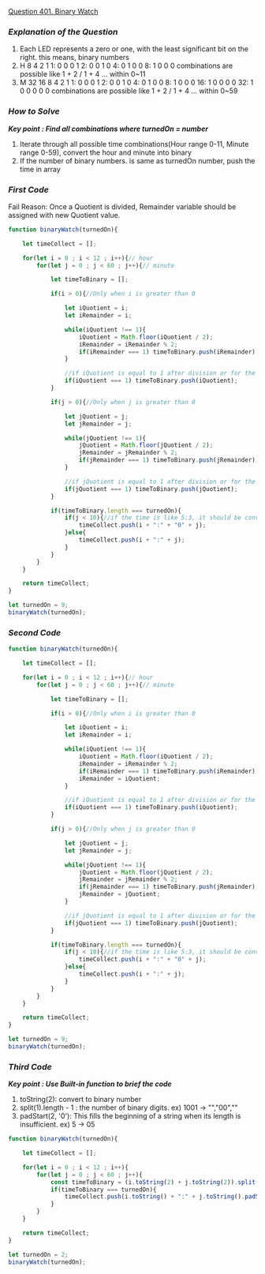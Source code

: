 [Question 401. Binary Watch](https://leetcode.com/problems/binary-watch/description/)
### _Explanation of the Question_

1.  Each LED represents a zero or one, with the least significant bit on the right.
		this means, binary numbers
2. H 8 4 2 1
		1:  0 0 0 1
		2:  0 0 1 0
		4:  0 1 0 0
		8:  1 0 0 0
		combinations are possible like 1 + 2 / 1 + 4 ... within 0~11
3. M 32 16 8 4 2 1
		1:  0 0 0 1
		2:  0 0 1 0
		4:  0 1 0 0
		8:  1 0 0 0
		16: 1 0 0 0 0
		32: 1 0 0 0 0 0
		combinations are possible like 1 + 2 / 1 + 4 ... within 0~59

### _How to Solve_

**_Key point : Find all combinations where turnedOn = number_**
1. Iterate through all possible time combinations(Hour range 0-11, Minute range 0-59), convert the hour and minute into binary
2. If the number of binary numbers. is same as turnedOn number, push the time in array

### _First Code_

Fail Reason: Once a Quotient is divided, Remainder variable should be assigned with new Quotient value.
```javascript
function binaryWatch(turnedOn){

    let timeCollect = [];

    for(let i = 0 ; i < 12 ; i++){// hour
        for(let j = 0 ; j < 60 ; j++){// minute

            let timeToBinary = [];

            if(i > 0){//Only when i is greater than 0

                let iQuotient = i;
                let iRemainder = i;

                while(iQuotient !== 1){
                    iQuotient = Math.floor(iQuotient / 2);
                    iRemainder = iRemainder % 2;   
                    if(iRemainder === 1) timeToBinary.push(iRemainder);
                }

                //if iQuotient is equal to 1 after division or for the first time
                if(iQuotient === 1) timeToBinary.push(iQuotient);
            }

            if(j > 0){//Only when j is greater than 0

                let jQuotient = j;
                let jRemainder = j;

                while(jQuotient !== 1){
                    jQuotient = Math.floor(jQuotient / 2);
                    jRemainder = jRemainder % 2;   
                    if(jRemainder === 1) timeToBinary.push(jRemainder);
                }

                //if jQuotient is equal to 1 after division or for the first time
                if(jQuotient === 1) timeToBinary.push(jQuotient);
            }

            if(timeToBinary.length === turnedOn){
                if(j < 10){//if the time is like 5:3, it should be converted to 5:03
                    timeCollect.push(i + ":" + "0" + j);
                }else{
                    timeCollect.push(i + ":" + j);
                }
            }
        }
    }

    return timeCollect;
}

let turnedOn = 9;
binaryWatch(turnedOn);
```

### _Second Code_

```javascript
function binaryWatch(turnedOn){

    let timeCollect = [];

    for(let i = 0 ; i < 12 ; i++){// hour
        for(let j = 0 ; j < 60 ; j++){// minute

            let timeToBinary = [];

            if(i > 0){//Only when i is greater than 0

                let iQuotient = i;
                let iRemainder = i;

                while(iQuotient !== 1){
                    iQuotient = Math.floor(iQuotient / 2);
                    iRemainder = iRemainder % 2;   
                    if(iRemainder === 1) timeToBinary.push(iRemainder);
                    iRemainder = iQuotient;
                }

                //if iQuotient is equal to 1 after division or for the first time
                if(iQuotient === 1) timeToBinary.push(iQuotient);
            }

            if(j > 0){//Only when j is greater than 0

                let jQuotient = j;
                let jRemainder = j;

                while(jQuotient !== 1){
                    jQuotient = Math.floor(jQuotient / 2);
                    jRemainder = jRemainder % 2;   
                    if(jRemainder === 1) timeToBinary.push(jRemainder);
                    jRemainder = jQuotient;
                }

                //if jQuotient is equal to 1 after division or for the first time
                if(jQuotient === 1) timeToBinary.push(jQuotient);
            }

            if(timeToBinary.length === turnedOn){
                if(j < 10){//if the time is like 5:3, it should be converted to 5:03
                    timeCollect.push(i + ":" + "0" + j);
                }else{
                    timeCollect.push(i + ":" + j);
                }
            }
        }
    }

    return timeCollect;
}

let turnedOn = 9;
binaryWatch(turnedOn);
```

### _Third Code_

**_Key point : Use Built-in function to brief the code_**

1. toString(2): convert to binary number
2. split(1).length - 1 : the number of binary digits. 
	ex) 1001 -> "","00",""
3. padStart(2, '0'): This fills the beginning of a string when its length is insufficient.
	ex) 5 -> 05

```javascript
function binaryWatch(turnedOn){

    let timeCollect = [];

    for(let i = 0 ; i < 12 ; i++){
        for(let j = 0 ; j < 60 ; j++){
            const timeToBinary = (i.toString(2) + j.toString(2)).split("1").length - 1;
            if(timeToBinary === turnedOn){
                timeCollect.push(i.toString() + ":" + j.toString().padStart(2,"0"));
            }
        }
    }

    return timeCollect;
}

let turnedOn = 2;
binaryWatch(turnedOn);
```
